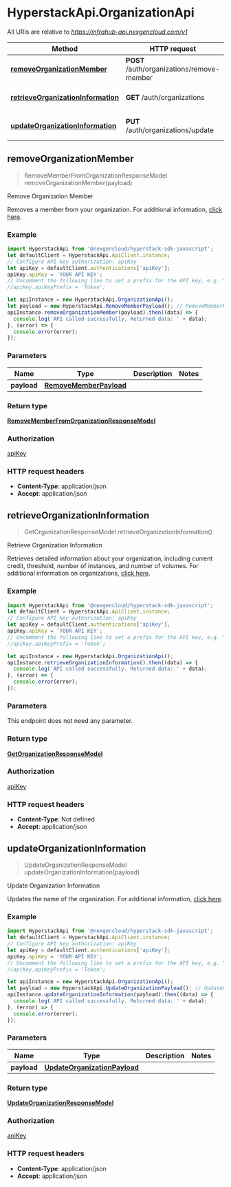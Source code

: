 # HyperstackApi.OrganizationApi

All URIs are relative to *https://infrahub-api.nexgencloud.com/v1*

Method | HTTP request | Description
------------- | ------------- | -------------
[**removeOrganizationMember**](OrganizationApi.md#removeOrganizationMember) | **POST** /auth/organizations/remove-member | Remove Organization Member
[**retrieveOrganizationInformation**](OrganizationApi.md#retrieveOrganizationInformation) | **GET** /auth/organizations | Retrieve Organization Information
[**updateOrganizationInformation**](OrganizationApi.md#updateOrganizationInformation) | **PUT** /auth/organizations/update | Update Organization Information



## removeOrganizationMember

> RemoveMemberFromOrganizationResponseModel removeOrganizationMember(payload)

Remove Organization Member

Removes a member from your organization. For additional information, [click here](https://docs.hyperstack.cloud/docs/api-reference/auth-resources/organization/remove-member).

### Example

```javascript
import HyperstackApi from '@nexgencloud/hyperstack-sdk-javascript';
let defaultClient = HyperstackApi.ApiClient.instance;
// Configure API key authorization: apiKey
let apiKey = defaultClient.authentications['apiKey'];
apiKey.apiKey = 'YOUR API KEY';
// Uncomment the following line to set a prefix for the API key, e.g. "Token" (defaults to null)
//apiKey.apiKeyPrefix = 'Token';

let apiInstance = new HyperstackApi.OrganizationApi();
let payload = new HyperstackApi.RemoveMemberPayload(); // RemoveMemberPayload | 
apiInstance.removeOrganizationMember(payload).then((data) => {
  console.log('API called successfully. Returned data: ' + data);
}, (error) => {
  console.error(error);
});

```

### Parameters


Name | Type | Description  | Notes
------------- | ------------- | ------------- | -------------
 **payload** | [**RemoveMemberPayload**](RemoveMemberPayload.md)|  | 

### Return type

[**RemoveMemberFromOrganizationResponseModel**](RemoveMemberFromOrganizationResponseModel.md)

### Authorization

[apiKey](../README.md#apiKey)

### HTTP request headers

- **Content-Type**: application/json
- **Accept**: application/json


## retrieveOrganizationInformation

> GetOrganizationResponseModel retrieveOrganizationInformation()

Retrieve Organization Information

Retrieves detailed information about your organization, including current credit, threshold, number of instances, and number of volumes. For additional information on organizations, [click here](https://docs.hyperstack.cloud/docs/api-reference/auth-resources/organization/retrieve-org-details).

### Example

```javascript
import HyperstackApi from '@nexgencloud/hyperstack-sdk-javascript';
let defaultClient = HyperstackApi.ApiClient.instance;
// Configure API key authorization: apiKey
let apiKey = defaultClient.authentications['apiKey'];
apiKey.apiKey = 'YOUR API KEY';
// Uncomment the following line to set a prefix for the API key, e.g. "Token" (defaults to null)
//apiKey.apiKeyPrefix = 'Token';

let apiInstance = new HyperstackApi.OrganizationApi();
apiInstance.retrieveOrganizationInformation().then((data) => {
  console.log('API called successfully. Returned data: ' + data);
}, (error) => {
  console.error(error);
});

```

### Parameters

This endpoint does not need any parameter.

### Return type

[**GetOrganizationResponseModel**](GetOrganizationResponseModel.md)

### Authorization

[apiKey](../README.md#apiKey)

### HTTP request headers

- **Content-Type**: Not defined
- **Accept**: application/json


## updateOrganizationInformation

> UpdateOrganizationResponseModel updateOrganizationInformation(payload)

Update Organization Information

Updates the name of the organization. For additional information, [click here](https://docs.hyperstack.cloud/docs/api-reference/auth-resources/organization/update-org-name).

### Example

```javascript
import HyperstackApi from '@nexgencloud/hyperstack-sdk-javascript';
let defaultClient = HyperstackApi.ApiClient.instance;
// Configure API key authorization: apiKey
let apiKey = defaultClient.authentications['apiKey'];
apiKey.apiKey = 'YOUR API KEY';
// Uncomment the following line to set a prefix for the API key, e.g. "Token" (defaults to null)
//apiKey.apiKeyPrefix = 'Token';

let apiInstance = new HyperstackApi.OrganizationApi();
let payload = new HyperstackApi.UpdateOrganizationPayload(); // UpdateOrganizationPayload | 
apiInstance.updateOrganizationInformation(payload).then((data) => {
  console.log('API called successfully. Returned data: ' + data);
}, (error) => {
  console.error(error);
});

```

### Parameters


Name | Type | Description  | Notes
------------- | ------------- | ------------- | -------------
 **payload** | [**UpdateOrganizationPayload**](UpdateOrganizationPayload.md)|  | 

### Return type

[**UpdateOrganizationResponseModel**](UpdateOrganizationResponseModel.md)

### Authorization

[apiKey](../README.md#apiKey)

### HTTP request headers

- **Content-Type**: application/json
- **Accept**: application/json

